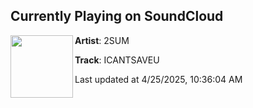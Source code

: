 ## Currently Playing on SoundCloud

[<img align="left" width="100" src="https://i1.sndcdn.com/artworks-ZSGzpmFewGGnyrCC-KKz2Tg-t500x500.jpg">](https://soundcloud.com/2summusic/cant-save-u)

**Artist**: 2SUM 

**Track**: ICANTSAVEU

Last updated at 4/25/2025, 10:36:04 AM
